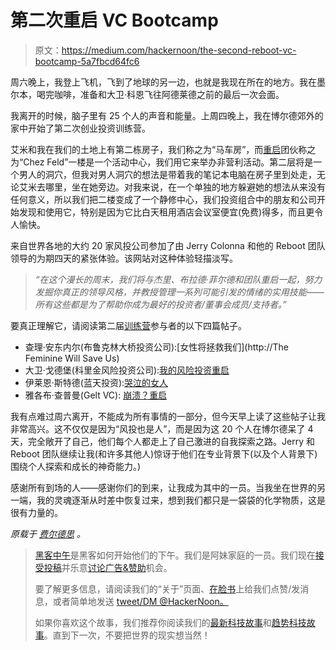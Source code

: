 # 第二次重启 VC Bootcamp

> 原文：<https://medium.com/hackernoon/the-second-reboot-vc-bootcamp-5a7fbcd64fc6>

周六晚上，我登上飞机，飞到了地球的另一边，也就是我现在所在的地方。我在墨尔本，喝完咖啡，准备和大卫·科恩飞往阿德莱德之前的最后一次会面。

我离开的时候，脑子里有 25 个人的声音和能量。上周四晚上，我在博尔德郊外的家中开始了第二次创业投资训练营。

艾米和我在我们的土地上有第二栋房子，我们称之为“马车房”，而[重启](https://hackernoon.com/tagged/reboot)团伙称之为“Chez Feld”一楼是一个活动中心，我们用它来举办非营利活动。第二层将是一个男人的洞穴，但我对男人洞穴的想法是带着我的笔记本电脑在房子里到处走，无论艾米去哪里，坐在她旁边。对我来说，在一个单独的地方躲避她的想法从来没有任何意义，所以我们把二楼变成了一个静修中心，我们投资组合中的朋友和公司开始发现和使用它，特别是因为它比白天租用酒店会议室便宜(免费)得多，而且更令人愉快。

来自世界各地的大约 20 家风投公司参加了由 Jerry Colonna 和他的 Reboot 团队领导的为期四天的紧张体验。该网站对这种体验轻描淡写。

> *“在这个漫长的周末，我们将与杰里、布拉德·菲尔德和团队重启一起，努力发掘你真正的领导风格，并教授管理一系列可能引发的情绪的实用技能——所有这些都是为了帮助你成为最好的投资者/董事会成员/支持者。”*

要真正理解它，请阅读第二届[训练营](https://hackernoon.com/tagged/bootcamp)参与者的以下四篇帖子。

*   查理·安东内尔(布鲁克林大桥投资公司):[女性将拯救我们](http://The Feminine Will Save Us)
*   大卫·戈德堡(科里金风险投资公司):[我的风险投资重启](/@davidrgoldberg/my-vc-reboot-5eb4d97f23dd#.6mlkhdkr2)
*   伊莱恩·斯特德(蓝天投资):[哭泣的女人](/@ElaineStead/the-weeping-woman-f464120d0ca3#.beyp1qa5k)
*   雅各布·查普曼(Gelt VC): [崩溃？重启](/@runvc/crash-reboot-668f34dac6a7#.j3m3ew9ff)

我有点难过周六离开，不能成为所有事情的一部分，但今天早上读了这些帖子让我非常高兴。这不仅仅是因为“风投也是人”，而是因为这 20 个人在博尔德呆了 4 天，完全敞开了自己，他们每个人都走上了自己激进的自我探索之路。Jerry 和 Reboot 团队继续让我(和许多其他人)惊讶于他们在专业背景下(以及个人背景下)围绕个人探索和成长的神奇能力。)

感谢所有到场的人——感谢你们的到来，让我成为其中的一员。当我坐在世界的另一端，我的灵魂逐渐从时差中恢复过来，想到我们都只是一袋袋的化学物质，这是很有力量的。

*原载于* [*费尔德思*](http://www.feld.com/archives/2017/01/second-reboot-vc-bootcamp.html) *。*

> [黑客中午](http://bit.ly/Hackernoon)是黑客如何开始他们的下午。我们是阿妹家庭的一员。我们现在[接受投稿](http://bit.ly/hackernoonsubmission)并乐意[讨论广告&赞助](mailto:partners@amipublications.com)机会。
> 
> 要了解更多信息，请阅读我们的“关于”页面、[在脸书](http://bit.ly/HackernoonFB)上给我们点赞/发消息，或者简单地发送 [tweet/DM @HackerNoon。](https://goo.gl/k7XYbx)
> 
> 如果你喜欢这个故事，我们推荐你阅读我们的[最新科技故事](http://bit.ly/hackernoonlatestt)和[趋势科技故事](https://hackernoon.com/trending)。直到下一次，不要把世界的现实想当然！